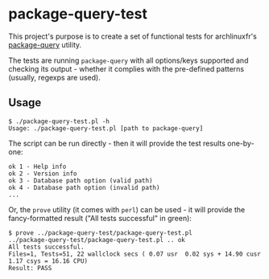 # package-query-test
This project's purpose is to create a set of functional tests for archlinuxfr's [package-query](https://github.com/archlinuxfr/package-query) utility.

The tests are running ```package-query``` with all options/keys supported and checking its output - whether it complies with the pre-defined patterns (usually, regexps are used).

## Usage
```
$ ./package-query-test.pl -h
Usage: ./package-query-test.pl [path to package-query]
```
The script can be run directly - then it will provide the test results one-by-one:
```
ok 1 - Help info
ok 2 - Version info
ok 3 - Database path option (valid path)
ok 4 - Database path option (invalid path)
...
```
Or, the ```prove``` utility (it comes with ```perl```) can be used - it will provide the fancy-formatted result ("All tests successful" in green):
```
$ prove ../package-query-test/package-query-test.pl 
../package-query-test/package-query-test.pl .. ok     
All tests successful.
Files=1, Tests=51, 22 wallclock secs ( 0.07 usr  0.02 sys + 14.90 cusr  1.17 csys = 16.16 CPU)
Result: PASS
```
